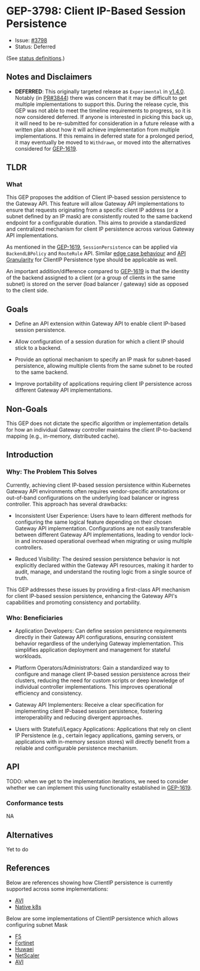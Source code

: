 # GEP-3798: Client IP-Based Session Persistence

* Issue: [#3798](https://github.com/kubernetes-sigs/gateway-api/issues/3798)
* Status: Deferred

(See [status definitions](../overview.md#gep-states).)

## Notes and Disclaimers

* **DEFERRED**: This originally targeted release as `Experimental` in [v1.4.0].
  Notably (in [PR#3844]) there was concern that it may be difficult to get
  multiple implementations to support this. During the release cycle, this GEP
  was not able to meet the timeline requirements to progress, so it is now
  considered deferred. If anyone is interested in picking this back up, it will
  need to be re-submitted for consideration in a future release with a written
  plan about how it will achieve implementation from multiple implementations.
  If this remains in deferred state for a prolonged period, it may eventually
  be moved to `Withdrawn`, or moved into the alternatives considered for
  [GEP-1619].

[v1.4.0]:https://github.com/kubernetes-sigs/gateway-api/milestone/22
[PR#3844]:https://github.com/kubernetes-sigs/gateway-api/pull/3844
[GEP-1619]:https://gateway-api.sigs.k8s.io/geps/gep-1619/

## TLDR

### What
 This GEP proposes the addition of Client IP-based session persistence to the Gateway API. This feature will allow Gateway API implementations to ensure that requests originating from a specific client IP address (or a subnet defined by an IP mask) are consistently routed to the same backend endpoint for a configurable duration. This aims to provide a standardized and centralized mechanism for client IP persistence across various Gateway API implementations.

 As mentioned in the [GEP-1619](https://gateway-api.sigs.k8s.io/geps/gep-1619/#api), `SessionPersistence` can be applied via `BackendLBPolicy` and `RouteRule` API. Similar [edge case behaviour](https://gateway-api.sigs.k8s.io/geps/gep-1619/#edge-case-behavior) and [API Granularity](https://gateway-api.sigs.k8s.io/geps/gep-1619/#api-granularity) for ClientIP Persistence type should be applicable as well.

 An important addition/difference compared to [GEP-1619](https://gateway-api.sigs.k8s.io/geps/gep-1619) is that the identity of the backend assigned to a client (or a group of clients in the same subnet) is stored on the server (load balancer / gateway) side as opposed to the client side.

## Goals

* Define an API extension within Gateway API to enable client IP-based session persistence.

* Allow configuration of a session duration for which a client IP should stick to a backend.

* Provide an optional mechanism to specify an IP mask for subnet-based persistence, allowing multiple clients from the same subnet to be routed to the same backend.

* Improve portability of applications requiring client IP persistence across different Gateway API implementations.

## Non-Goals

This GEP does not dictate the specific algorithm or implementation details for how an individual Gateway controller maintains the client IP-to-backend mapping (e.g., in-memory, distributed cache).

## Introduction

### Why: The Problem This Solves
Currently, achieving client IP-based session persistence within Kubernetes Gateway API environments often requires vendor-specific annotations or out-of-band configurations on the underlying load balancer or ingress controller. This approach has several drawbacks:

* Inconsistent User Experience: Users have to learn different methods for configuring the same logical feature depending on their chosen Gateway API implementation. Configurations are not easily transferable between different Gateway API implementations, leading to vendor lock-in and increased operational overhead when migrating or using multiple controllers.

* Reduced Visibility: The desired session persistence behavior is not explicitly declared within the Gateway API resources, making it harder to audit, manage, and understand the routing logic from a single source of truth.

This GEP addresses these issues by providing a first-class API mechanism for client IP-based session persistence, enhancing the Gateway API's capabilities and promoting consistency and portability.

### Who: Beneficiaries
* Application Developers: Can define session persistence requirements directly in their Gateway API configurations, ensuring consistent behavior regardless of the underlying Gateway implementation. This simplifies application deployment and management for stateful workloads.

* Platform Operators/Administrators: Gain a standardized way to configure and manage client IP-based session persistence across their clusters, reducing the need for custom scripts or deep knowledge of individual controller implementations. This improves operational efficiency and consistency.

* Gateway API Implementers: Receive a clear specification for implementing client IP-based session persistence, fostering interoperability and reducing divergent approaches.

* Users with Stateful/Legacy Applications: Applications that rely on client IP Persistence (e.g., certain legacy applications, gaming servers, or applications with in-memory session stores) will directly benefit from a reliable and configurable persistence mechanism.

## API

TODO: when we get to the implementation iterations, we need to consider whether we can implement this using functionality established in [GEP-1619](https://gateway-api.sigs.k8s.io/geps/gep-1619).

### Conformance tests 

NA

## Alternatives

Yet to do

## References

Below are references showing how ClientIP persistence is currently supported across some implementations:

* [AVI](https://techdocs.broadcom.com/us/en/vmware-security-load-balancing/avi-load-balancer/avi-load-balancer/30-2/load-balancing-overview/persistence.html)
* [Native k8s](https://kubernetes.io/docs/reference/networking/virtual-ips/#session-affinity)

Below are some implementations of ClientIP persistence which allows configuring subnet Mask 

* [F5](https://techdocs.f5.com/content/kb/en-us/products/big-ip_ltm/manuals/product/ltm-concepts-11-5-1/11.html#:~:text=is%20persisted%20properly.-,Source%20address%20affinity%20persistence,-Source%20address%20affinity)
* [Fortinet](https://help.fortinet.com/fadc/4-8-0/olh/Content/FortiADC/handbook/slb_persistence.htm)
* [Huwaei](https://info.support.huawei.com/hedex/api/pages/EDOC1100149308/AEJ0713J/18/resources/cli/session_persistence.html)
* [NetScaler](https://docs.netscaler.com/en-us/citrix-adc/current-release/load-balancing/load-balancing-persistence/no-rule-persistence#:~:text=For%20IP%2Dbased%20persistence%2C%20you%20can%20also%20set%20the%20persistMask%20parameter)
* [AVI](https://techdocs.broadcom.com/us/en/vmware-security-load-balancing/avi-load-balancer/avi-load-balancer/30-2/load-balancing-overview/persistence/client-ip-persistence.html)
